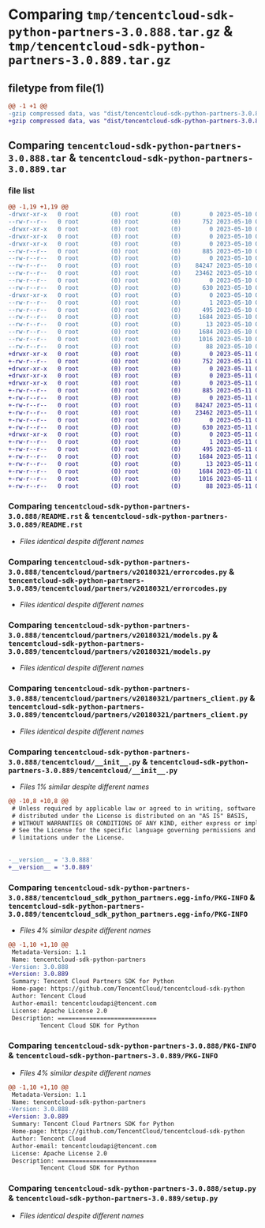 # Comparing `tmp/tencentcloud-sdk-python-partners-3.0.888.tar.gz` & `tmp/tencentcloud-sdk-python-partners-3.0.889.tar.gz`

## filetype from file(1)

```diff
@@ -1 +1 @@
-gzip compressed data, was "dist/tencentcloud-sdk-python-partners-3.0.888.tar", last modified: Wed May 10 02:24:47 2023, max compression
+gzip compressed data, was "dist/tencentcloud-sdk-python-partners-3.0.889.tar", last modified: Thu May 11 03:07:59 2023, max compression
```

## Comparing `tencentcloud-sdk-python-partners-3.0.888.tar` & `tencentcloud-sdk-python-partners-3.0.889.tar`

### file list

```diff
@@ -1,19 +1,19 @@
-drwxr-xr-x   0 root         (0) root         (0)        0 2023-05-10 02:24:47.000000 tencentcloud-sdk-python-partners-3.0.888/
--rw-r--r--   0 root         (0) root         (0)      752 2023-05-10 02:24:47.000000 tencentcloud-sdk-python-partners-3.0.888/README.rst
-drwxr-xr-x   0 root         (0) root         (0)        0 2023-05-10 02:24:47.000000 tencentcloud-sdk-python-partners-3.0.888/tencentcloud/
-drwxr-xr-x   0 root         (0) root         (0)        0 2023-05-10 02:24:47.000000 tencentcloud-sdk-python-partners-3.0.888/tencentcloud/partners/
-drwxr-xr-x   0 root         (0) root         (0)        0 2023-05-10 02:24:47.000000 tencentcloud-sdk-python-partners-3.0.888/tencentcloud/partners/v20180321/
--rw-r--r--   0 root         (0) root         (0)      885 2023-05-10 02:24:47.000000 tencentcloud-sdk-python-partners-3.0.888/tencentcloud/partners/v20180321/errorcodes.py
--rw-r--r--   0 root         (0) root         (0)        0 2023-05-10 02:24:47.000000 tencentcloud-sdk-python-partners-3.0.888/tencentcloud/partners/v20180321/__init__.py
--rw-r--r--   0 root         (0) root         (0)    84247 2023-05-10 02:24:47.000000 tencentcloud-sdk-python-partners-3.0.888/tencentcloud/partners/v20180321/models.py
--rw-r--r--   0 root         (0) root         (0)    23462 2023-05-10 02:24:47.000000 tencentcloud-sdk-python-partners-3.0.888/tencentcloud/partners/v20180321/partners_client.py
--rw-r--r--   0 root         (0) root         (0)        0 2023-05-10 02:24:47.000000 tencentcloud-sdk-python-partners-3.0.888/tencentcloud/partners/__init__.py
--rw-r--r--   0 root         (0) root         (0)      630 2023-05-10 02:24:47.000000 tencentcloud-sdk-python-partners-3.0.888/tencentcloud/__init__.py
-drwxr-xr-x   0 root         (0) root         (0)        0 2023-05-10 02:24:47.000000 tencentcloud-sdk-python-partners-3.0.888/tencentcloud_sdk_python_partners.egg-info/
--rw-r--r--   0 root         (0) root         (0)        1 2023-05-10 02:24:47.000000 tencentcloud-sdk-python-partners-3.0.888/tencentcloud_sdk_python_partners.egg-info/dependency_links.txt
--rw-r--r--   0 root         (0) root         (0)      495 2023-05-10 02:24:47.000000 tencentcloud-sdk-python-partners-3.0.888/tencentcloud_sdk_python_partners.egg-info/SOURCES.txt
--rw-r--r--   0 root         (0) root         (0)     1684 2023-05-10 02:24:47.000000 tencentcloud-sdk-python-partners-3.0.888/tencentcloud_sdk_python_partners.egg-info/PKG-INFO
--rw-r--r--   0 root         (0) root         (0)       13 2023-05-10 02:24:47.000000 tencentcloud-sdk-python-partners-3.0.888/tencentcloud_sdk_python_partners.egg-info/top_level.txt
--rw-r--r--   0 root         (0) root         (0)     1684 2023-05-10 02:24:47.000000 tencentcloud-sdk-python-partners-3.0.888/PKG-INFO
--rw-r--r--   0 root         (0) root         (0)     1016 2023-05-10 02:24:47.000000 tencentcloud-sdk-python-partners-3.0.888/setup.py
--rw-r--r--   0 root         (0) root         (0)       88 2023-05-10 02:24:47.000000 tencentcloud-sdk-python-partners-3.0.888/setup.cfg
+drwxr-xr-x   0 root         (0) root         (0)        0 2023-05-11 03:07:59.000000 tencentcloud-sdk-python-partners-3.0.889/
+-rw-r--r--   0 root         (0) root         (0)      752 2023-05-11 03:07:59.000000 tencentcloud-sdk-python-partners-3.0.889/README.rst
+drwxr-xr-x   0 root         (0) root         (0)        0 2023-05-11 03:07:59.000000 tencentcloud-sdk-python-partners-3.0.889/tencentcloud/
+drwxr-xr-x   0 root         (0) root         (0)        0 2023-05-11 03:07:59.000000 tencentcloud-sdk-python-partners-3.0.889/tencentcloud/partners/
+drwxr-xr-x   0 root         (0) root         (0)        0 2023-05-11 03:07:59.000000 tencentcloud-sdk-python-partners-3.0.889/tencentcloud/partners/v20180321/
+-rw-r--r--   0 root         (0) root         (0)      885 2023-05-11 03:07:59.000000 tencentcloud-sdk-python-partners-3.0.889/tencentcloud/partners/v20180321/errorcodes.py
+-rw-r--r--   0 root         (0) root         (0)        0 2023-05-11 03:07:59.000000 tencentcloud-sdk-python-partners-3.0.889/tencentcloud/partners/v20180321/__init__.py
+-rw-r--r--   0 root         (0) root         (0)    84247 2023-05-11 03:07:59.000000 tencentcloud-sdk-python-partners-3.0.889/tencentcloud/partners/v20180321/models.py
+-rw-r--r--   0 root         (0) root         (0)    23462 2023-05-11 03:07:59.000000 tencentcloud-sdk-python-partners-3.0.889/tencentcloud/partners/v20180321/partners_client.py
+-rw-r--r--   0 root         (0) root         (0)        0 2023-05-11 03:07:59.000000 tencentcloud-sdk-python-partners-3.0.889/tencentcloud/partners/__init__.py
+-rw-r--r--   0 root         (0) root         (0)      630 2023-05-11 03:07:59.000000 tencentcloud-sdk-python-partners-3.0.889/tencentcloud/__init__.py
+drwxr-xr-x   0 root         (0) root         (0)        0 2023-05-11 03:07:59.000000 tencentcloud-sdk-python-partners-3.0.889/tencentcloud_sdk_python_partners.egg-info/
+-rw-r--r--   0 root         (0) root         (0)        1 2023-05-11 03:07:59.000000 tencentcloud-sdk-python-partners-3.0.889/tencentcloud_sdk_python_partners.egg-info/dependency_links.txt
+-rw-r--r--   0 root         (0) root         (0)      495 2023-05-11 03:07:59.000000 tencentcloud-sdk-python-partners-3.0.889/tencentcloud_sdk_python_partners.egg-info/SOURCES.txt
+-rw-r--r--   0 root         (0) root         (0)     1684 2023-05-11 03:07:59.000000 tencentcloud-sdk-python-partners-3.0.889/tencentcloud_sdk_python_partners.egg-info/PKG-INFO
+-rw-r--r--   0 root         (0) root         (0)       13 2023-05-11 03:07:59.000000 tencentcloud-sdk-python-partners-3.0.889/tencentcloud_sdk_python_partners.egg-info/top_level.txt
+-rw-r--r--   0 root         (0) root         (0)     1684 2023-05-11 03:07:59.000000 tencentcloud-sdk-python-partners-3.0.889/PKG-INFO
+-rw-r--r--   0 root         (0) root         (0)     1016 2023-05-11 03:07:59.000000 tencentcloud-sdk-python-partners-3.0.889/setup.py
+-rw-r--r--   0 root         (0) root         (0)       88 2023-05-11 03:07:59.000000 tencentcloud-sdk-python-partners-3.0.889/setup.cfg
```

### Comparing `tencentcloud-sdk-python-partners-3.0.888/README.rst` & `tencentcloud-sdk-python-partners-3.0.889/README.rst`

 * *Files identical despite different names*

### Comparing `tencentcloud-sdk-python-partners-3.0.888/tencentcloud/partners/v20180321/errorcodes.py` & `tencentcloud-sdk-python-partners-3.0.889/tencentcloud/partners/v20180321/errorcodes.py`

 * *Files identical despite different names*

### Comparing `tencentcloud-sdk-python-partners-3.0.888/tencentcloud/partners/v20180321/models.py` & `tencentcloud-sdk-python-partners-3.0.889/tencentcloud/partners/v20180321/models.py`

 * *Files identical despite different names*

### Comparing `tencentcloud-sdk-python-partners-3.0.888/tencentcloud/partners/v20180321/partners_client.py` & `tencentcloud-sdk-python-partners-3.0.889/tencentcloud/partners/v20180321/partners_client.py`

 * *Files identical despite different names*

### Comparing `tencentcloud-sdk-python-partners-3.0.888/tencentcloud/__init__.py` & `tencentcloud-sdk-python-partners-3.0.889/tencentcloud/__init__.py`

 * *Files 1% similar despite different names*

```diff
@@ -10,8 +10,8 @@
 # Unless required by applicable law or agreed to in writing, software
 # distributed under the License is distributed on an "AS IS" BASIS,
 # WITHOUT WARRANTIES OR CONDITIONS OF ANY KIND, either express or implied.
 # See the License for the specific language governing permissions and
 # limitations under the License.
 
 
-__version__ = '3.0.888'
+__version__ = '3.0.889'
```

### Comparing `tencentcloud-sdk-python-partners-3.0.888/tencentcloud_sdk_python_partners.egg-info/PKG-INFO` & `tencentcloud-sdk-python-partners-3.0.889/tencentcloud_sdk_python_partners.egg-info/PKG-INFO`

 * *Files 4% similar despite different names*

```diff
@@ -1,10 +1,10 @@
 Metadata-Version: 1.1
 Name: tencentcloud-sdk-python-partners
-Version: 3.0.888
+Version: 3.0.889
 Summary: Tencent Cloud Partners SDK for Python
 Home-page: https://github.com/TencentCloud/tencentcloud-sdk-python
 Author: Tencent Cloud
 Author-email: tencentcloudapi@tencent.com
 License: Apache License 2.0
 Description: ============================
         Tencent Cloud SDK for Python
```

### Comparing `tencentcloud-sdk-python-partners-3.0.888/PKG-INFO` & `tencentcloud-sdk-python-partners-3.0.889/PKG-INFO`

 * *Files 4% similar despite different names*

```diff
@@ -1,10 +1,10 @@
 Metadata-Version: 1.1
 Name: tencentcloud-sdk-python-partners
-Version: 3.0.888
+Version: 3.0.889
 Summary: Tencent Cloud Partners SDK for Python
 Home-page: https://github.com/TencentCloud/tencentcloud-sdk-python
 Author: Tencent Cloud
 Author-email: tencentcloudapi@tencent.com
 License: Apache License 2.0
 Description: ============================
         Tencent Cloud SDK for Python
```

### Comparing `tencentcloud-sdk-python-partners-3.0.888/setup.py` & `tencentcloud-sdk-python-partners-3.0.889/setup.py`

 * *Files identical despite different names*

